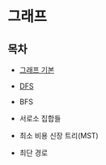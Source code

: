 # 그래프

## 목차

- [그래프 기본](./graph.md)

- [DFS](./dfs.md)

- BFS

- 서로소 집합들

- 최소 비용 신장 트리(MST)

- 최단 경로